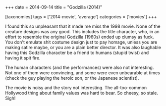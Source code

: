 +++
date = 2014-09-14
title = "Godzilla (2014)"

[taxonomies]
tags = ['2014-movie', 'average']
categories = ['movies']
+++

I found this so unpleasant that it made me miss the 1998 movie. None of
the creature designs was any good. This includes the title character,
who, in an effort to resemble the original Godzilla (1960s) ended up
clumsy as fuck. You don't emulate shit costume design just to pay
homage, unless you are making satire maybe, or you are a plain better
director. It was also laughable having this Godzilla character be a
friend to humans (stupid twist) and having it spit fire.

The human characters (and the performances) were also not interesting.
Not one of them were convincing, and some were even unbearable at times
(check the guy playing the heroic son, or the Japanese scientist).

The movie is noisy and the story not interesting. The all-too-common
Hollywood thing about family values was hard to bear. So cheesy, so
stale. Sigh!
